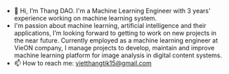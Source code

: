 - 👋 Hi, I’m Thang DAO. I'm a Machine Learning Engineer with 3 years' experience working on machine learning system. 
- I'm passion about machine learning, artificial intelligence and their applications, I’m looking forward to getting to work on new projects in the near future.
Currently employed as a machine learning engineer at VieON company, I manage projects to develop, maintain and improve machine learning platform for image analysis in digital content systems.
- 📫 How to reach me: vietthangtik15@gmail.com

<!---
thang-dao/thang-dao is a ✨ special ✨ repository because its `README.md` (this file) appears on your GitHub profile.
You can click the Preview link to take a look at your changes.
--->
